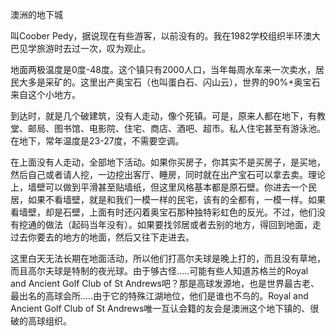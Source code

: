 澳洲的地下城

叫Coober Pedy，据说现在有些游客，以前没有的。我在1982学校组织半环澳大巴见学旅游时去过一次，叹为观止。

地面两极温度是0度-48度。这个镇只有2000人口，当年每周水车来一次卖水，居民大多是采矿的。这里出产奥宝石（也叫蛋白石、闪山云），世界的90%+奥宝石来自这个小地方。

到达时，就是几个破建筑，没有人走动，像个死镇。可是，原来人都在地下，有教堂、邮局、图书馆、电影院、住宅、商店、酒吧、超市。私人住宅甚至有游泳池。在地下，常年温度是23-27度，不需要空调。

在上面没有人走动，全部地下活动。如果你买房子，你其实不是买房子，是买地，然后自己或者请人挖，一边挖出客厅、睡房，同时就在出产宝石可以拿去卖。理论上，墙壁可以做到平滑甚至贴墙纸，但这里风格基本都是原石壁。你进去一个民居，如果不看墙壁，就是和我们一模一样的民宅，该有的全都有，一模一样。如果看墙壁，却是石壁，上面有时还闪着奥宝石那种独特彩虹色的反光。不过，他们没有挖通的做法（起码当年没有）。如果要找邻居或者去别的地方，得回到地面，走过去你要去的地方的地面，然后又往下走进去。

这里白天无法长期在地面活动，所以他们打高尔夫球是晚上打的，而且没有草地，而且高尔夫球是特制的夜光球。由于够古怪.....可能有些人知道苏格兰的Royal and Ancient Golf Club of St Andrews吧？那是高球发源地，也是世界最古老、最出名的高球会所.....由于它的特殊江湖地位，他们是谁也不鸟的。Royal and Ancient Golf Club of St Andrews唯一互认会籍的友会是澳洲这个地下镇的、很破的高球组织。
